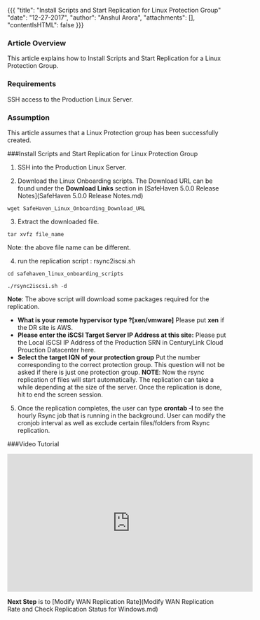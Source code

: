 {{{
  "title": "Install Scripts and Start Replication for Linux Protection Group"
  "date": "12-27-2017",
  "author": "Anshul Arora",
  "attachments": [],
  "contentIsHTML": false
}}}

### Article Overview
This article explains how to Install Scripts and Start Replication for a Linux Protection Group.

### Requirements
SSH access to the Production Linux Server.

### Assumption
This article assumes that a Linux Protection group has been successfully created.


###Install Scripts and Start Replication for Linux Protection Group
1. SSH into the Production Linux Server.

2. Download the Linux Onboarding scripts. The Download URL can be found under the **Download Links** section in [SafeHaven 5.0.0 Release Notes](SafeHaven 5.0.0 Release Notes.md)
```
wget SafeHaven_Linux_Onboarding_Download_URL
```
3. Extract the downloaded file.
```
tar xvfz file_name
```
Note: the above file name can be different.

4.  run the replication script : rsync2iscsi.sh
```
cd safehaven_linux_onboarding_scripts
```
```
./rsync2iscsi.sh -d
```
**Note**: The above script will download some packages required for the replication.

 - **What is your remote hypervisor type ?[xen/vmware]**
	Please put **xen** if the DR site is AWS.
 - **Please enter the iSCSI Target Server IP Address at this site:**
	Please put the Local iSCSI IP Address of the Production SRN in CenturyLink Cloud Prouction Datacenter here.
 - **Select the target IQN of your protection group**
	Put the number corresponding to the correct protection group. This question will not be asked if there is just one protection group.
**NOTE**: Now the rsync replication of files will start automatically. The replication can take a while depending at the size of the server. Once the replication is done, hit <enter> to end the screen session.

5. Once the replication completes, the user can type **crontab -l** to see the hourly Rsync job that is running in the background. User can modify the cronjob interval as well as exclude certain files/folders from Rsync replication.

###Video Tutorial
<iframe width="560" height="315" src="https://www.youtube.com/embed/0x9CRRQkZ0I" frameborder="0" gesture="media" allow="encrypted-media" allowfullscreen></iframe>

**Next Step** is to [Modify WAN Replication Rate](Modify WAN Replication Rate and Check Replication Status for Windows.md)